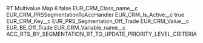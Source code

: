 <?xml version="1.0" encoding="UTF-8"?>
<CustomMetadata xmlns="http://soap.sforce.com/2006/04/metadata" xmlns:xsi="http://www.w3.org/2001/XMLSchema-instance" xmlns:xsd="http://www.w3.org/2001/XMLSchema">
    <label>RT Multivalue Map 6</label>
    <protected>false</protected>
    <values>
        <field>EUR_CRM_Class_name__c</field>
        <value xsi:type="xsd:string">EUR_CRM_PRSSegmentationToAccHandler</value>
    </values>
    <values>
        <field>EUR_CRM_Is_Active__c</field>
        <value xsi:type="xsd:boolean">true</value>
    </values>
    <values>
        <field>EUR_CRM_Key__c</field>
        <value xsi:type="xsd:string">EUR_PRS_Segmentation_Off_Trade</value>
    </values>
    <values>
        <field>EUR_CRM_Value__c</field>
        <value xsi:type="xsd:string">EUR_BE_Off_Trade</value>
    </values>
    <values>
        <field>EUR_CRM_Variable_name__c</field>
        <value xsi:type="xsd:string">ACC_RTS_BY_SEGMENTATION_RT_TO_UPDATE_PRIORITY_LEVEL_CRITERIA</value>
    </values>
</CustomMetadata>
